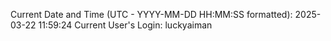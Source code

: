 Current Date and Time (UTC - YYYY-MM-DD HH:MM:SS formatted): 2025-03-22 11:59:24
Current User's Login: luckyaiman
